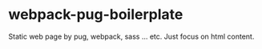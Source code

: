 # webpack-pug-boilerplate
Static web page by pug, webpack, sass ... etc. Just focus on html content.

